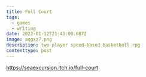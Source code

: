 ```yaml
---
title: Full Court
tags:
  - games
  - writing
date: 2022-01-12T21:43:00.087Z
image: aqgxz7.png
description: two player speed-based basketball rpg
contenttype: post
---
```

<https://seaexcursion.itch.io/full-court>